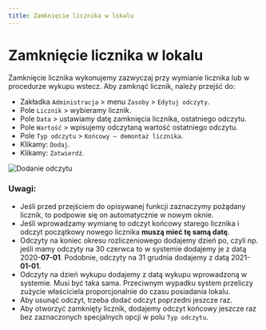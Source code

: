 ```yaml
---
title: Zamknięcie licznika w lokalu
---
```

# Zamknięcie licznika w lokalu

Zamknięcie licznika wykonujemy zazwyczaj przy wymianie licznika lub w procedurze wykupu wstecz. Aby zamknąć licznik, należy przejść do:

- Zakładka `Administracja` > menu `Zasoby` > `Edytuj odczyty`.
- Pole `Licznik` > wybieramy licznik.
- Pole `Data` > ustawiamy datę zamknięcia licznika, ostatniego odczytu.
- Pole `Wartość` > wpisujemy odczytaną wartość ostatniego odczytu.
- Pole `Typ odczytu` > `Końcowy — demontaż licznika`.
- Klikamy: `Dodaj`.
- Klikamy: `Zatwierdź`.

![Dodanie odczytu](zamkniecielicznika.gif)

### Uwagi:

- Jeśli przed przejściem do opisywanej funkcji zaznaczymy pożądany licznik, to podpowie się on automatycznie w nowym oknie.
- Jeśli wprowadzamy wymianę to odczyt końcowy starego licznika i odczyt początkowy nowego licznika **muszą mieć tę samą datę**.
- Odczyty na koniec okresu rozliczeniowego dodajemy dzień po, czyli np. jeśli mamy odczyty na 30 czerwca to w systemie dodajemy je z datą 2020-**07-01**. Podobnie, odczyty na 31 grudnia dodajemy z datą 2021-**01-01**.
- Odczyty na dzień wykupu dodajemy z datą wykupu wprowadzoną w systemie. Musi być taka sama. Przeciwnym wypadku system przeliczy zużycie właściciela proporcjonalnie do czasu posiadania lokalu.
- Aby usunąć odczyt, trzeba dodać odczyt poprzedni jeszcze raz.
- Aby otworzyć zamknięty licznik, dodajemy odczyt końcowy jeszcze raz bez zaznaczonych specjalnych opcji w polu `Typ odczytu`.